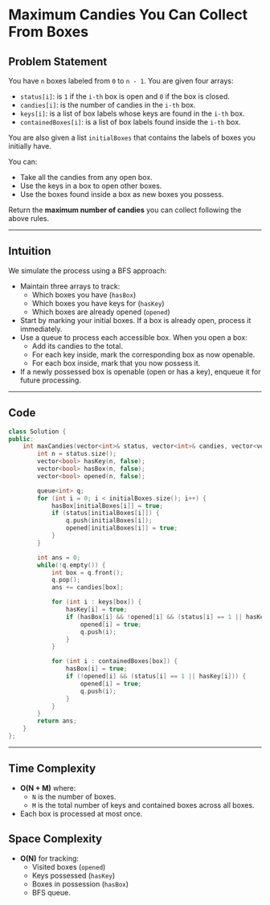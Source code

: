 # Maximum Candies You Can Collect From Boxes

## Problem Statement

You have `n` boxes labeled from `0` to `n - 1`. You are given four arrays:

- `status[i]`: is `1` if the `i-th` box is open and `0` if the box is closed.
- `candies[i]`: is the number of candies in the `i-th` box.
- `keys[i]`: is a list of box labels whose keys are found in the `i-th` box.
- `containedBoxes[i]`: is a list of box labels found inside the `i-th` box.

You are also given a list `initialBoxes` that contains the labels of boxes you initially have.

You can:
- Take all the candies from any open box.
- Use the keys in a box to open other boxes.
- Use the boxes found inside a box as new boxes you possess.

Return the **maximum number of candies** you can collect following the above rules.

---

## Intuition

We simulate the process using a BFS approach:

- Maintain three arrays to track:
  - Which boxes you have (`hasBox`)
  - Which boxes you have keys for (`hasKey`)
  - Which boxes are already opened (`opened`)
- Start by marking your initial boxes. If a box is already open, process it immediately.
- Use a queue to process each accessible box. When you open a box:
  - Add its candies to the total.
  - For each key inside, mark the corresponding box as now openable.
  - For each box inside, mark that you now possess it.
- If a newly possessed box is openable (open or has a key), enqueue it for future processing.

---

## Code

```cpp
class Solution {
public:
    int maxCandies(vector<int>& status, vector<int>& candies, vector<vector<int>>& keys, vector<vector<int>>& containedBoxes, vector<int>& initialBoxes) {
        int n = status.size();
        vector<bool> hasKey(n, false);
        vector<bool> hasBox(n, false);
        vector<bool> opened(n, false);

        queue<int> q;
        for (int i = 0; i < initialBoxes.size(); i++) {
            hasBox[initialBoxes[i]] = true;
            if (status[initialBoxes[i]]) {
                q.push(initialBoxes[i]);
                opened[initialBoxes[i]] = true;
            }
        }

        int ans = 0;
        while(!q.empty()) {
            int box = q.front();
            q.pop();
            ans += candies[box];

            for (int i : keys[box]) {
                hasKey[i] = true;
                if (hasBox[i] && !opened[i] && (status[i] == 1 || hasKey[i])) {
                    opened[i] = true;
                    q.push(i);
                }
            }

            for (int i : containedBoxes[box]) {
                hasBox[i] = true;
                if (!opened[i] && (status[i] == 1 || hasKey[i])) {
                    opened[i] = true;
                    q.push(i);
                }
            }
        }
        return ans;
    }
};
```

---

## Time Complexity

- **O(N + M)** where:
  - `N` is the number of boxes.
  - `M` is the total number of keys and contained boxes across all boxes.
- Each box is processed at most once.

## Space Complexity

- **O(N)** for tracking:
  - Visited boxes (`opened`)
  - Keys possessed (`hasKey`)
  - Boxes in possession (`hasBox`)
  - BFS queue.
